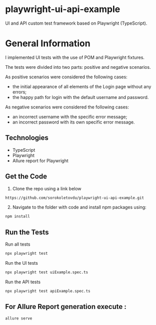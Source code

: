 # playwright-ui-api-example
UI and API custom test framework based on Playwright (TypeScript).

# General Information

I implemented UI tests with the use of POM and Playwright fixtures. 

The tests were divided into two parts: positive and negative scenarios.

As positive scenarios were considered the following cases:
- the initial appearance of all elements of the Login page without any errors;
- the happy path for login with the default username and password.

As negative scenarios were considered the following cases:
- an incorrect username with the specific error message;
- an incorrect password with its own specific error message.


## Technologies
- TypeScript
- Playwright
- Allure report for Playwright

## Get the Code
1. Clone the repo using a link below

```sh
https://github.com/sorokoletovdu/playwright-ui-api-example.git
```

2. Navigate to the folder with code and install npm packages using:

```sh
npm install
```

## Run the Tests

Run all tests 
```sh
npx playwright test
```

Run the UI tests 
```sh
npx playwright test uiExample.spec.ts
```

Run the API tests 
```sh
npx playwright test apiExample.spec.ts
```



## For Allure Report generation execute :

```sh
allure serve
```